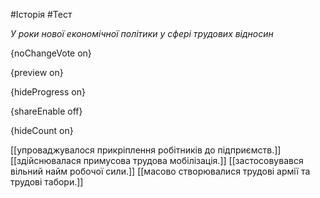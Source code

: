 #Історія #Тест

*У роки нової економічної політики у сфері трудових відносин*

{noChangeVote on}

{preview on}

{hideProgress on}

{shareEnable off}

{hideCount on}

[[упроваджувалося прикріплення робітників до підприємств.]]
[[здійснювалася примусова трудова мобілізація.]]
[[застосовувався вільний найм робочої сили.]]
[[масово створювалися трудові армії та трудові табори.]]
